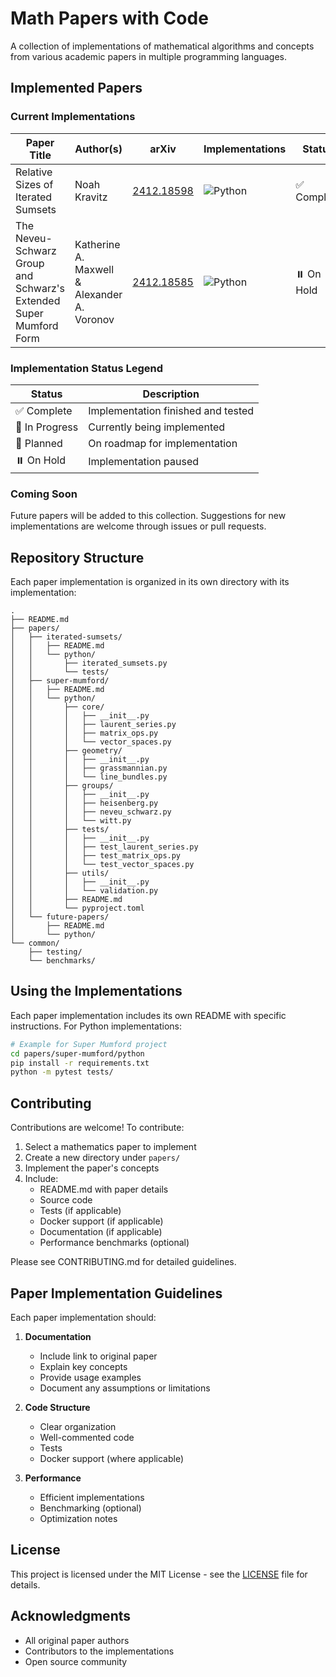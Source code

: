 # Math Papers with Code

A collection of implementations of mathematical algorithms and concepts from various academic papers in multiple programming languages.

## Implemented Papers

### Current Implementations

| Paper Title | Author(s) | arXiv | Implementations | Status | Directory |
|------------|-----------|--------|-----------------|---------|-----------|
| Relative Sizes of Iterated Sumsets | Noah Kravitz | [2412.18598](https://arxiv.org/pdf/2412.18598) | ![Python](https://img.shields.io/badge/Python-3776AB?style=flat&logo=python&logoColor=white) | ✅ Complete | `papers/iterated-sumsets/` |
| The Neveu-Schwarz Group and Schwarz's Extended Super Mumford Form | Katherine A. Maxwell & Alexander A. Voronov | [2412.18585](https://arxiv.org/pdf/2412.18585) | ![Python](https://img.shields.io/badge/Python-3776AB?style=flat&logo=python&logoColor=white) | ⏸️ On Hold | `papers/super-mumford/` |

### Implementation Status Legend

| Status | Description |
|--------|-------------|
| ✅ Complete | Implementation finished and tested |
| 🚧 In Progress | Currently being implemented |
| 📝 Planned | On roadmap for implementation |
| ⏸️ On Hold | Implementation paused |

### Coming Soon

Future papers will be added to this collection. Suggestions for new implementations are welcome through issues or pull requests.

## Repository Structure

Each paper implementation is organized in its own directory with its implementation:

```
.
├── README.md
├── papers/
│   ├── iterated-sumsets/
│   │   ├── README.md
│   │   └── python/
│   │       ├── iterated_sumsets.py
│   │       └── tests/
│   ├── super-mumford/
│   │   ├── README.md
│   │   └── python/
│   │       ├── core/
│   │       │   ├── __init__.py
│   │       │   ├── laurent_series.py
│   │       │   ├── matrix_ops.py
│   │       │   └── vector_spaces.py
│   │       ├── geometry/
│   │       │   ├── __init__.py
│   │       │   ├── grassmannian.py
│   │       │   └── line_bundles.py
│   │       ├── groups/
│   │       │   ├── __init__.py
│   │       │   ├── heisenberg.py
│   │       │   ├── neveu_schwarz.py
│   │       │   └── witt.py
│   │       ├── tests/
│   │       │   ├── __init__.py
│   │       │   ├── test_laurent_series.py
│   │       │   ├── test_matrix_ops.py
│   │       │   └── test_vector_spaces.py
│   │       ├── utils/
│   │       │   ├── __init__.py
│   │       │   └── validation.py
│   │       ├── README.md
│   │       └── pyproject.toml
│   └── future-papers/
│       ├── README.md
│       └── python/
└── common/
    ├── testing/
    └── benchmarks/
```

## Using the Implementations

Each paper implementation includes its own README with specific instructions. For Python implementations:

```bash
# Example for Super Mumford project
cd papers/super-mumford/python
pip install -r requirements.txt
python -m pytest tests/
```

## Contributing

Contributions are welcome! To contribute:

1. Select a mathematics paper to implement
2. Create a new directory under `papers/`
3. Implement the paper's concepts
4. Include:
   - README.md with paper details
   - Source code
   - Tests (if applicable)
   - Docker support (if applicable)
   - Documentation (if applicable)
   - Performance benchmarks (optional)

Please see CONTRIBUTING.md for detailed guidelines.

## Paper Implementation Guidelines

Each paper implementation should:

1. **Documentation**
   - Include link to original paper
   - Explain key concepts
   - Provide usage examples
   - Document any assumptions or limitations

2. **Code Structure**
   - Clear organization
   - Well-commented code
   - Tests
   - Docker support (where applicable)

3. **Performance**
   - Efficient implementations
   - Benchmarking (optional)
   - Optimization notes

## License

This project is licensed under the MIT License - see the [LICENSE](LICENSE) file for details.

## Acknowledgments

- All original paper authors
- Contributors to the implementations
- Open source community
